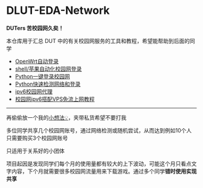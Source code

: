 # DLUT-EDA-Network

**DUTers 苦校园网久矣！**

本仓库用于汇总 DUT 中的有关校园网服务的工具和教程，希望能帮助到后面的同学

* [OpenWrt自动登录](https://github.com/MoLiYue/dlut_eda_network_auto_login_openwrt)
* [shell/苹果自动化校园网登录](https://github.com/bboymega/dlut-eda-shell-login)
* [Python一键登录校园网](https://github.com/WentaoHao/OneKeyDLUT-Eda)
* [Python快速检测网络和登录](https://github.com/li-sky/DLUT_EDA_NETWORK_QUICK_DIAGNOSIS)
* [ipv6校园网代理](https://github.com/MoLiYue/dlut_eda_network_ipv6_proxy)
* [校园网ipv6搭配VPS免流上网教程](https://buuubuuu.notion.site/ipv6-VPS-a626565bac9e47ddb1980a4c81fbf988)

---

再偷偷放一个我的[小想法💡](https://github.com/Augists/DLUT-EDA-NetworkList)，夹带私货希望不要打我

多位同学共享几个校园网账号，通过网络检测或随机尝试，从而达到例如10个人只需要购买3个校园网账号

只适用于关系好的小团体

项目起因是发现同学们每个月的使用量都有较大的上下波动，可能这个月只看点文字内容，下个月就需要很多校园网流量用来下载游戏。通过多个同学**错时使用实现共享**
